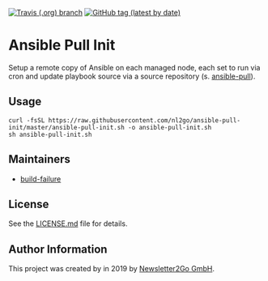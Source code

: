 [![Travis (.org) branch](https://img.shields.io/travis/nl2go/ansible-pull-init/master)](https://travis-ci.org/nl2go/ansible-pull-init)
[![GitHub tag (latest by date)](https://img.shields.io/github/v/tag/nl2go/ansible-pull-init)](https://github.com/nl2go/ansible-pull-init)

# Ansible Pull Init

Setup a remote copy of Ansible on each managed node, each set to run via cron and update playbook source via a source repository (s. [ansible-pull](https://docs.ansible.com/ansible/latest/cli/ansible-pull.html)).

## Usage

    curl -fsSL https://raw.githubusercontent.com/nl2go/ansible-pull-init/master/ansible-pull-init.sh -o ansible-pull-init.sh
    sh ansible-pull-init.sh

## Maintainers

- [build-failure](https://github.com/build-failure)

## License

See the [LICENSE.md](LICENSE.md) file for details.

## Author Information

This project was created by in 2019 by [Newsletter2Go GmbH](https://www.newsletter2go.com/).
